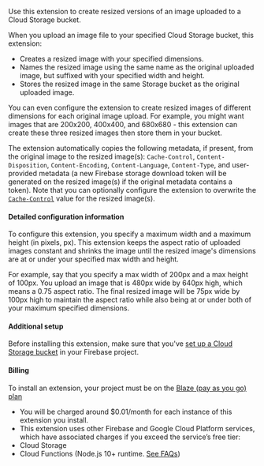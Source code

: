 Use this extension to create resized versions of an image uploaded to a Cloud Storage bucket.

When you upload an image file to your specified Cloud Storage bucket, this extension:

- Creates a resized image with your specified dimensions.
- Names the resized image using the same name as the original uploaded image, but suffixed with your specified width and height.
- Stores the resized image in the same Storage bucket as the original uploaded image.

You can even configure the extension to create resized images of different dimensions for each original image upload. For example, you might want images that are 200x200, 400x400, and 680x680 - this extension can create these three resized images then store them in your bucket.

The extension automatically copies the following metadata, if present, from the original image to the resized image(s): `Cache-Control`, `Content-Disposition`, `Content-Encoding`, `Content-Language`, `Content-Type`, and user-provided metadata (a new Firebase storage download token will be generated on the resized image(s) if the original metadata contains a token). Note that you can optionally configure the extension to overwrite the [`Cache-Control`](https://developer.mozilla.org/docs/Web/HTTP/Headers/Cache-Control) value for the resized image(s).

#### Detailed configuration information

To configure this extension, you specify a maximum width and a maximum height (in pixels, px). This extension keeps the aspect ratio of uploaded images constant and shrinks the image until the resized image's dimensions are at or under your specified max width and height.

For example, say that you specify a max width of 200px and a max height of 100px. You upload an image that is 480px wide by 640px high, which means a 0.75 aspect ratio. The final resized image will be 75px wide by 100px high to maintain the aspect ratio while also being at or under both of your maximum specified dimensions.

#### Additional setup

Before installing this extension, make sure that you've [set up a Cloud Storage bucket](https://firebase.google.com/docs/storage) in your Firebase project.

#### Billing
 
To install an extension, your project must be on the [Blaze (pay as you go) plan](http://firebase.google.com/pricing)
 
- You will be charged around $0.01/month for each instance of this extension you install.
- This extension uses other Firebase and Google Cloud Platform services, which have associated charges if you exceed the service’s free tier:
 - Cloud Storage
 - Cloud Functions (Node.js 10+ runtime. [See FAQs](https://firebase.google.com/support/faq#expandable-24))
